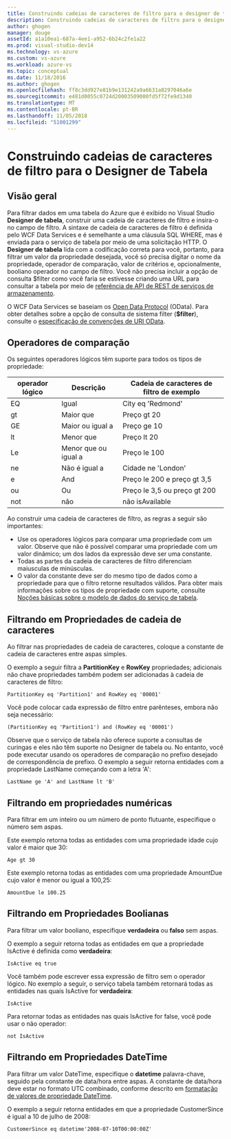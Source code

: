 ```yaml
---
title: Construindo cadeias de caracteres de filtro para o designer de tabela | Microsoft Docs
description: Construindo cadeias de caracteres de filtro para o designer de tabela
author: ghogen
manager: douge
assetId: a1a10ea1-687a-4ee1-a952-6b24c2fe1a22
ms.prod: visual-studio-dev14
ms.technology: vs-azure
ms.custom: vs-azure
ms.workload: azure-vs
ms.topic: conceptual
ms.date: 11/18/2016
ms.author: ghogen
ms.openlocfilehash: ff8c3dd927e81b9e131242a9a6631a8297046a6e
ms.sourcegitcommit: e481d0055c0724d20003509000fd5f72fe9d1340
ms.translationtype: MT
ms.contentlocale: pt-BR
ms.lasthandoff: 11/05/2018
ms.locfileid: "51001299"
---
```

# <a name="constructing-filter-strings-for-the-table-designer"></a>Construindo cadeias de caracteres de filtro para o Designer de Tabela
## <a name="overview"></a>Visão geral
Para filtrar dados em uma tabela do Azure que é exibido no Visual Studio **Designer de tabela**, construir uma cadeia de caracteres de filtro e insira-o no campo de filtro. A sintaxe de cadeia de caracteres de filtro é definida pelo WCF Data Services e é semelhante a uma cláusula SQL WHERE, mas é enviada para o serviço de tabela por meio de uma solicitação HTTP. O **Designer de tabela** lida com a codificação correta para você, portanto, para filtrar um valor da propriedade desejada, você só precisa digitar o nome da propriedade, operador de comparação, valor de critérios e, opcionalmente, booliano operador no campo de filtro. Você não precisa incluir a opção de consulta $filter como você faria se estivesse criando uma URL para consultar a tabela por meio de [referência de API de REST de serviços de armazenamento](http://go.microsoft.com/fwlink/p/?LinkId=400447).

O WCF Data Services se baseiam os [Open Data Protocol](http://go.microsoft.com/fwlink/p/?LinkId=214805) (OData). Para obter detalhes sobre a opção de consulta de sistema filter (**$filter**), consulte o [especificação de convenções de URI OData](http://go.microsoft.com/fwlink/p/?LinkId=214806).

## <a name="comparison-operators"></a>Operadores de comparação
Os seguintes operadores lógicos têm suporte para todos os tipos de propriedade:

| operador lógico | Descrição | Cadeia de caracteres de filtro de exemplo |
| --- | --- | --- |
| EQ |Igual |City eq 'Redmond' |
| gt |Maior que |Preço gt 20 |
| GE |Maior ou igual a |Preço ge 10 |
| lt |Menor que |Preço lt 20 |
| Le |Menor que ou igual a |Preço le 100 |
| ne |Não é igual a |Cidade ne 'London' |
| e |And |Preço le 200 e preço gt 3,5 |
| ou |Ou |Preço le 3,5 ou preço gt 200 |
| not |não |não isAvailable |

Ao construir uma cadeia de caracteres de filtro, as regras a seguir são importantes:

* Use os operadores lógicos para comparar uma propriedade com um valor. Observe que não é possível comparar uma propriedade com um valor dinâmico; um dos lados da expressão deve ser uma constante.
* Todas as partes da cadeia de caracteres de filtro diferenciam maiusculas de minúsculas.
* O valor da constante deve ser do mesmo tipo de dados como a propriedade para que o filtro retorne resultados válidos. Para obter mais informações sobre os tipos de propriedade com suporte, consulte [Noções básicas sobre o modelo de dados do serviço de tabela](http://go.microsoft.com/fwlink/p/?LinkId=400448).

## <a name="filtering-on-string-properties"></a>Filtrando em Propriedades de cadeia de caracteres
Ao filtrar nas propriedades de cadeia de caracteres, coloque a constante de cadeia de caracteres entre aspas simples.

O exemplo a seguir filtra a **PartitionKey** e **RowKey** propriedades; adicionais não chave propriedades também podem ser adicionadas à cadeia de caracteres de filtro:

    PartitionKey eq 'Partition1' and RowKey eq '00001'

Você pode colocar cada expressão de filtro entre parênteses, embora não seja necessário:

    (PartitionKey eq 'Partition1') and (RowKey eq '00001')

Observe que o serviço de tabela não oferece suporte a consultas de curingas e eles não têm suporte no Designer de tabela ou. No entanto, você pode executar usando os operadores de comparação no prefixo desejado de correspondência de prefixo. O exemplo a seguir retorna entidades com a propriedade LastName começando com a letra 'A':

    LastName ge 'A' and LastName lt 'B'

## <a name="filtering-on-numeric-properties"></a>Filtrando em propriedades numéricas
Para filtrar em um inteiro ou um número de ponto flutuante, especifique o número sem aspas.

Este exemplo retorna todas as entidades com uma propriedade idade cujo valor é maior que 30:

    Age gt 30

Este exemplo retorna todas as entidades com uma propriedade AmountDue cujo valor é menor ou igual a 100,25:

    AmountDue le 100.25

## <a name="filtering-on-boolean-properties"></a>Filtrando em Propriedades Boolianas
Para filtrar um valor booliano, especifique **verdadeira** ou **falso** sem aspas.

O exemplo a seguir retorna todas as entidades em que a propriedade IsActive é definida como **verdadeira**:

    IsActive eq true

Você também pode escrever essa expressão de filtro sem o operador lógico. No exemplo a seguir, o serviço tabela também retornará todas as entidades nas quais IsActive for **verdadeira**:

    IsActive

Para retornar todas as entidades nas quais IsActive for false, você pode usar o não operador:

    not IsActive

## <a name="filtering-on-datetime-properties"></a>Filtrando em Propriedades DateTime
Para filtrar um valor DateTime, especifique o **datetime** palavra-chave, seguido pela constante de data/hora entre aspas. A constante de data/hora deve estar no formato UTC combinado, conforme descrito em [formatação de valores de propriedade DateTime](http://go.microsoft.com/fwlink/p/?LinkId=400449).

O exemplo a seguir retorna entidades em que a propriedade CustomerSince é igual a 10 de julho de 2008:

    CustomerSince eq datetime'2008-07-10T00:00:00Z'
